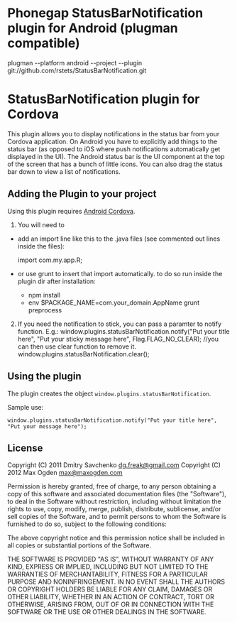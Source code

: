 # Phonegap StatusBarNotification plugin for Android (plugman compatible) #

plugman --platform android --project <directory> --plugin git://github.com/rstets/StatusBarNotification.git

# StatusBarNotification plugin for Cordova #

This plugin allows you to display notifications in the status bar from your Cordova application. On Android you have to explicitly add things to the status bar (as opposed to iOS where push notifications automatically get displayed in the UI). The Android status bar is the UI component at the top of the screen that has a bunch of little icons. You can also drag the status bar down to view a list of notifications.

## Adding the Plugin to your project ##

Using this plugin requires [Android Cordova](http://github.com/apache/incubator-cordova-android).

1. You will need to 

  - add an import line like this to the .java files (see commented out lines inside the files):
    
    import com.my.app.R; 

  - or use grunt to insert that import automatically. to do so run inside the plugin dir after installation:
    - npm install
    - env $PACKAGE_NAME=com.your_domain.AppName grunt preprocess

2. If you need the notification to stick, you can pass a paramter to notify function. 
	E.g.:
	   window.plugins.statusBarNotification.notify("Put your title here", "Put your sticky message here", Flag.FLAG_NO_CLEAR);
           //you can then use clear function to remove it.
	   window.plugins.statusBarNotification.clear();
	
## Using the plugin ##

The plugin creates the object `window.plugins.statusBarNotification`.

Sample use:

    window.plugins.statusBarNotification.notify("Put your title here", "Put your message here");

## License ##

Copyright (C) 2011 Dmitry Savchenko <dg.freak@gmail.com>
Copyright (C) 2012 Max Ogden <max@maxogden.com>

Permission is hereby granted, free of charge, to any person
obtaining a copy of this software and associated documentation
files (the "Software"), to deal in the Software without
restriction, including without limitation the rights to use,
copy, modify, merge, publish, distribute, sublicense, and/or sell
copies of the Software, and to permit persons to whom the
Software is furnished to do so, subject to the following
conditions:

The above copyright notice and this permission notice shall be
included in all copies or substantial portions of the Software.

THE SOFTWARE IS PROVIDED "AS IS", WITHOUT WARRANTY OF ANY KIND,
EXPRESS OR IMPLIED, INCLUDING BUT NOT LIMITED TO THE WARRANTIES
OF MERCHANTABILITY, FITNESS FOR A PARTICULAR PURPOSE AND
NONINFRINGEMENT. IN NO EVENT SHALL THE AUTHORS OR COPYRIGHT
HOLDERS BE LIABLE FOR ANY CLAIM, DAMAGES OR OTHER LIABILITY,
WHETHER IN AN ACTION OF CONTRACT, TORT OR OTHERWISE, ARISING
FROM, OUT OF OR IN CONNECTION WITH THE SOFTWARE OR THE USE OR
OTHER DEALINGS IN THE SOFTWARE.
